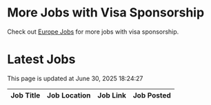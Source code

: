 # More Jobs with Visa Sponsorship

Check out [Europe Jobs](https://github.com/sureshparimi/europejobs#latest-jobs) for more jobs with visa sponsorship.

# Latest Jobs

This page is updated at June 30, 2025 18:24:27

| Job Title | Job Location | Job Link | Job Posted |
| --- | --- | --- | --- |
